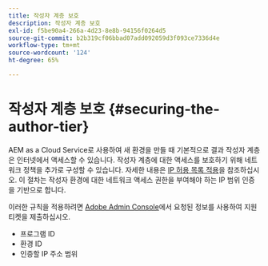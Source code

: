 ```yaml
---
title: 작성자 계층 보호
description: 작성자 계층 보호
exl-id: f5be90a4-266a-4d23-8e8b-94156f0264d5
source-git-commit: b2b319cf06bbad07add092059d3f093ce7336d4e
workflow-type: tm+mt
source-wordcount: '124'
ht-degree: 65%

---
```


# 작성자 계층 보호 {#securing-the-author-tier}

AEM as a Cloud Service로 사용하여 새 환경을 만들 때 기본적으로 결과 작성자 계층은 인터넷에서 액세스할 수 있습니다. 작성자 계층에 대한 액세스를 보호하기 위해 네트워크 정책을 추가로 구성할 수 있습니다. 자세한 내용은 [IP 허용 목록 적용](https://experienceleague.adobe.com/docs/experience-manager-cloud-service/implementing/using-cloud-manager/ip-allow-lists/apply-allow-list.html?lang=en)을 참조하십시오. 이 절차는 작성자 환경에 대한 네트워크 액세스 권한을 부여해야 하는 IP 범위 인증을 기반으로 합니다.

이러한 규칙을 적용하려면 [Adobe Admin Console](https://adminconsole.adobe.com/)에서 요청된 정보를 사용하여 지원 티켓을 제출하십시오.

* 프로그램 ID
* 환경 ID
* 인증할 IP 주소 범위

